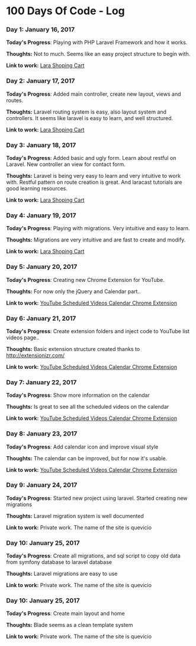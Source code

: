 # 100 Days Of Code - Log

### Day 1: January 16, 2017

**Today's Progress**: Playing with PHP Laravel Framework and how it works.

**Thoughts:** Not to much. Seems like an easy project structure to begin with.

**Link to work:** [Lara Shoping Cart](https://github.com/RubenPHP/larashopingcart)

### Day 2: January 17, 2017

**Today's Progress**: Added main controller, create new layout, views and routes.

**Thoughts:** Laravel routing system is easy, also layout system and controllers. It seems like laravel is easy to learn, and well structured.

**Link to work:** [Lara Shoping Cart](https://github.com/RubenPHP/larashopingcart)

### Day 3: January 18, 2017

**Today's Progress**: Added basic and ugly form. Learn about restful on Laravel. New controller an view for contact form.

**Thoughts:** Laravel is being very easy to learn and very intuitive to work with. Restful pattern on route creation is great. And laracast tutorials are good learning resources.

**Link to work:** [Lara Shoping Cart](https://github.com/RubenPHP/larashopingcart)

### Day 4: January 19, 2017

**Today's Progress**: Playing with migrations. Very intuitive and easy to learn.

**Thoughts:** Migrations are very intuitive and are fast to create and modify.

**Link to work:** [Lara Shoping Cart](https://github.com/RubenPHP/larashopingcart)

### Day 5: January 20, 2017

**Today's Progress**: Creating new Chrome Extension for YouTube.

**Thoughts:** For now only the jQuery and Calendar part..

**Link to work:** [YouTube Scheduled Videos Calendar Chrome Extension](https://github.com/RubenPHP/YouTubeCalendarChromeExtension)

### Day 6: January 21, 2017

**Today's Progress**: Create extension folders and inject code to YouTube list videos page..

**Thoughts:** Basic extension structure created thanks to http://extensionizr.com/

**Link to work:** [YouTube Scheduled Videos Calendar Chrome Extension](https://github.com/RubenPHP/YouTubeCalendarChromeExtension)

### Day 7: January 22, 2017

**Today's Progress**: Show more information on the calendar

**Thoughts:** Is great to see all the scheduled videos on the calendar

**Link to work:** [YouTube Scheduled Videos Calendar Chrome Extension](https://github.com/RubenPHP/YouTubeCalendarChromeExtension)

### Day 8: January 23, 2017

**Today's Progress**: Add calendar icon and improve visual style

**Thoughts:** The calendar can be improved, but for now it's usable.

**Link to work:** [YouTube Scheduled Videos Calendar Chrome Extension](https://github.com/RubenPHP/YouTubeCalendarChromeExtension)

### Day 9: January 24, 2017

**Today's Progress**: Started new project using laravel. Started creating new migrations

**Thoughts:** Laravel migration system is well documented

**Link to work:** Private work. The name of the site is quevicio

### Day 10: January 25, 2017

**Today's Progress**: Create all migrations, and sql script to copy old data from symfony database to laravel database

**Thoughts:** Laravel migrations are easy to use

**Link to work:** Private work. The name of the site is quevicio

### Day 10: January 25, 2017

**Today's Progress**: Create main layout and home

**Thoughts:** Blade seems as a clean template system

**Link to work:** Private work. The name of the site is quevicio